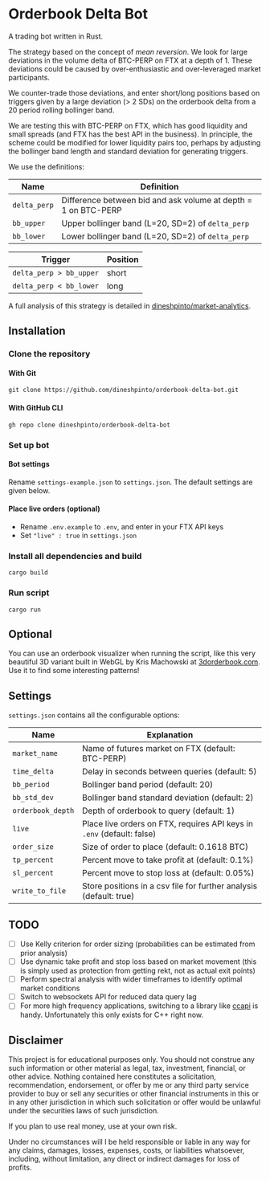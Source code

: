 # Orderbook Delta Bot

A trading bot written in Rust. 

The strategy based on the concept of *mean reversion*. We look for large deviations in the volume delta of BTC-PERP on 
FTX at a depth of 1. 
These deviations could be caused by over-enthusiastic and over-leveraged market participants.

We counter-trade those deviations, and enter short/long positions based on triggers given by a large deviation 
(> 2 SDs) on the orderbook delta  from a 20 period rolling bollinger band.

We are testing this with BTC-PERP on FTX, which has good liquidity and small spreads (and FTX has the best API 
in the business). In principle, the scheme could be modified for lower liquidity pairs too, perhaps by adjusting 
the bollinger band length and standard deviation for generating triggers.

We use the definitions: 

| Name         | Definition                                                     |
|--------------|----------------------------------------------------------------|
| `delta_perp` | Difference between bid and ask volume at depth = 1 on BTC-PERP |
| `bb_upper`   | Upper bollinger band (L=20, SD=2) of `delta_perp`              |
| `bb_lower`   | Lower bollinger band (L=20, SD=2) of `delta_perp`              |

| Trigger                 | Position |
|-------------------------|----------|
| `delta_perp > bb_upper` | short    |
| `delta_perp < bb_lower` | long     |

A full analysis of this strategy is detailed in 
[dineshpinto/market-analytics](https://github.com/dineshpinto/market-analytics).

## Installation
### Clone the repository
#### With Git
```shell
git clone https://github.com/dineshpinto/orderbook-delta-bot.git
```

#### With GitHub CLI
```shell
gh repo clone dineshpinto/orderbook-delta-bot
```

### Set up bot

#### Bot settings
Rename `settings-example.json` to `settings.json`. The default settings are given below.


#### Place live orders (optional)
- Rename `.env.example` to `.env`, and enter in your FTX API keys
- Set `"live" : true` in `settings.json`


### Install all dependencies and build
```shell
cargo build
```

### Run script
```shell
cargo run
```

## Optional
You can use an orderbook visualizer when running the script, like this very beautiful 3D variant built in WebGL by Kris Machowski at
[3dorderbook.com](https://www.3dorderbook.com). Use it to find some interesting patterns!

## Settings
`settings.json` contains all the configurable options:

| Name              | Explanation                                                            |
|-------------------|------------------------------------------------------------------------|
| `market_name`     | Name of futures market on FTX (default: BTC-PERP)                      |
| `time_delta`      | Delay in seconds between queries (default: 5)                          |
| `bb_period`       | Bollinger band period (default: 20)                                    |
| `bb_std_dev`      | Bollinger band standard deviation (default: 2)                         |
| `orderbook_depth` | Depth of orderbook to query (default: 1)                               |
| `live`            | Place live orders on FTX, requires API keys in `.env` (default: false) |
| `order_size`      | Size of order to place (default: 0.1618 BTC)                           |
| `tp_percent`      | Percent move to take profit at (default: 0.1%)                         |
| `sl_percent`      | Percent move to stop loss at (default: 0.05%)                          |
| `write_to_file`   | Store positions in a csv file for further analysis (default: true)     |

## TODO
- [ ] Use Kelly criterion for order sizing (probabilities can be estimated from prior analysis)
- [ ] Use dynamic take profit and stop loss based on market movement (this is simply used as protection from getting rekt, not as actual exit points)
- [ ] Perform spectral analysis with wider timeframes to identify optimal 
market conditions
- [ ] Switch to websockets API for reduced data query lag
- [ ] For more high frequency applications, switching to a library like [ccapi](https://github.com/crypto-chassis/ccapi/) is handy. Unfortunately this only exists for C++ right now.

## Disclaimer
This project is for educational purposes only. You should not construe any such information or other material as legal, tax, investment, financial, or other advice. Nothing contained here constitutes a solicitation, recommendation, endorsement, or offer by me or any third party service provider to buy or sell any securities or other financial instruments in this or in any other jurisdiction in which such solicitation or offer would be unlawful under the securities laws of such jurisdiction.

If you plan to use real money, use at your own risk.

Under no circumstances will I be held responsible or liable in any way for any claims, damages, losses, expenses, costs, or liabilities whatsoever, including, without limitation, any direct or indirect damages for loss of profits.
